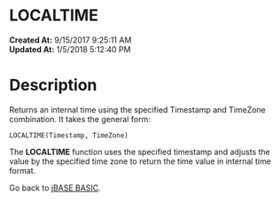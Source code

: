 # LOCALTIME

**Created At:** 9/15/2017 9:25:11 AM  
**Updated At:** 1/5/2018 5:12:40 PM  


# Description

Returns an internal time using the specified Timestamp and TimeZone combination. It takes the general form:

```
LOCALTIME(Timestamp, TimeZone)
```

The **LOCALTIME** function uses the specified timestamp and adjusts the value by the specified time zone to return the time value in internal time format.



Go back to [jBASE BASIC](263498-jbase-basic).
